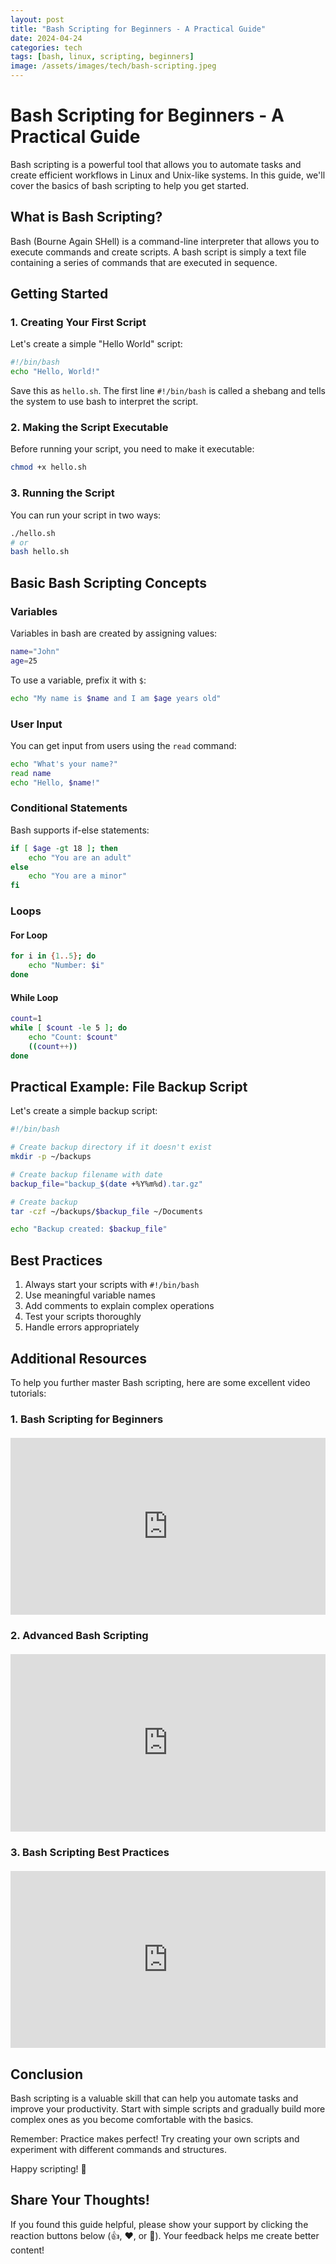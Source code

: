 ```yaml
---
layout: post
title: "Bash Scripting for Beginners - A Practical Guide"
date: 2024-04-24
categories: tech
tags: [bash, linux, scripting, beginners]
image: /assets/images/tech/bash-scripting.jpeg
---
```


# Bash Scripting for Beginners - A Practical Guide

Bash scripting is a powerful tool that allows you to automate tasks and create efficient workflows in Linux and Unix-like systems. In this guide, we'll cover the basics of bash scripting to help you get started.

## What is Bash Scripting?

Bash (Bourne Again SHell) is a command-line interpreter that allows you to execute commands and create scripts. A bash script is simply a text file containing a series of commands that are executed in sequence.

## Getting Started

### 1. Creating Your First Script

Let's create a simple "Hello World" script:

```bash
#!/bin/bash
echo "Hello, World!"
```

Save this as `hello.sh`. The first line `#!/bin/bash` is called a shebang and tells the system to use bash to interpret the script.

### 2. Making the Script Executable

Before running your script, you need to make it executable:

```bash
chmod +x hello.sh
```

### 3. Running the Script

You can run your script in two ways:

```bash
./hello.sh
# or
bash hello.sh
```

## Basic Bash Scripting Concepts

### Variables

Variables in bash are created by assigning values:

```bash
name="John"
age=25
```

To use a variable, prefix it with `$`:

```bash
echo "My name is $name and I am $age years old"
```

### User Input

You can get input from users using the `read` command:

```bash
echo "What's your name?"
read name
echo "Hello, $name!"
```

### Conditional Statements

Bash supports if-else statements:

```bash
if [ $age -gt 18 ]; then
    echo "You are an adult"
else
    echo "You are a minor"
fi
```

### Loops

#### For Loop

```bash
for i in {1..5}; do
    echo "Number: $i"
done
```

#### While Loop

```bash
count=1
while [ $count -le 5 ]; do
    echo "Count: $count"
    ((count++))
done
```

## Practical Example: File Backup Script

Let's create a simple backup script:

```bash
#!/bin/bash

# Create backup directory if it doesn't exist
mkdir -p ~/backups

# Create backup filename with date
backup_file="backup_$(date +%Y%m%d).tar.gz"

# Create backup
tar -czf ~/backups/$backup_file ~/Documents

echo "Backup created: $backup_file"
```

## Best Practices

1. Always start your scripts with `#!/bin/bash`
2. Use meaningful variable names
3. Add comments to explain complex operations
4. Test your scripts thoroughly
5. Handle errors appropriately

## Additional Resources

To help you further master Bash scripting, here are some excellent video tutorials:

### 1. Bash Scripting for Beginners
<div class="video-container">
<iframe width="560" height="315" src="https://www.youtube.com/embed/tK9Oc6AEnR4" title="Bash Scripting for Beginners" frameborder="0" allow="accelerometer; autoplay; clipboard-write; encrypted-media; gyroscope; picture-in-picture" allowfullscreen></iframe>
</div>

### 2. Advanced Bash Scripting
<div class="video-container">
<iframe width="560" height="315" src="https://www.youtube.com/embed/uI-xHPk4tO0" title="Advanced Bash Scripting" frameborder="0" allow="accelerometer; autoplay; clipboard-write; encrypted-media; gyroscope; picture-in-picture" allowfullscreen></iframe>
</div>

### 3. Bash Scripting Best Practices
<div class="video-container">
<iframe width="560" height="315" src="https://www.youtube.com/embed/SPwyp2NG-bE" title="Bash Scripting Best Practices" frameborder="0" allow="accelerometer; autoplay; clipboard-write; encrypted-media; gyroscope; picture-in-picture" allowfullscreen></iframe>
</div>

<style>
.video-container {
    position: relative;
    padding-bottom: 56.25%;
    height: 0;
    overflow: hidden;
    max-width: 100%;
    margin: 20px 0;
}

.video-container iframe {
    position: absolute;
    top: 0;
    left: 0;
    width: 100%;
    height: 100%;
}
</style>

## Conclusion

Bash scripting is a valuable skill that can help you automate tasks and improve your productivity. Start with simple scripts and gradually build more complex ones as you become comfortable with the basics.

Remember: Practice makes perfect! Try creating your own scripts and experiment with different commands and structures.

Happy scripting! 🚀 

## Share Your Thoughts!

If you found this guide helpful, please show your support by clicking the reaction buttons below (👍, ❤️, or 🎉). Your feedback helps me create better content!